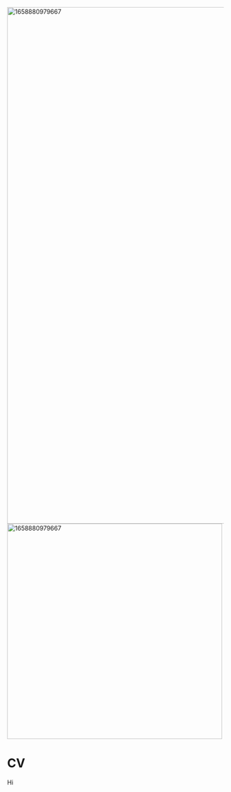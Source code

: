 <img width="1199" alt="1658880979667" src="https://user-images.githubusercontent.com/93994545/211272705-5ee656a7-b95b-48f1-9ca3-3c5b2ceca731.png">
<img width="500" alt="1658880979667" src="https://user-images.githubusercontent.com/93994545/211272646-11c4dfbb-b657-4016-92e2-ae26f918a44d.jpg">


# CV
Hi

